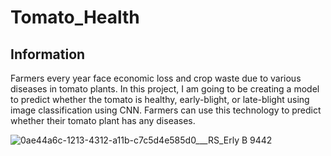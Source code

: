 # Tomato_Health

## Information

Farmers every year face economic loss and crop waste due to various diseases in tomato plants. 
In this project, I am going to be creating a model to predict whether the
tomato is healthy, early-blight, or late-blight using image classification using CNN. 
Farmers can use this technology to predict whether their tomato plant has any diseases.

![0ae44a6c-1213-4312-a11b-c7c5d4e585d0___RS_Erly B 9442](https://github.com/user-attachments/assets/ee904c58-04eb-4e8c-b79a-3b5c9443d765)
